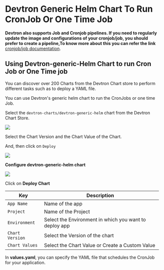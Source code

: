 # Devtron Generic Helm Chart To Run CronJob Or One Time Job

**Devtron also supports Job and Cronjob pipelines. If you need to regularly update the image and configurations of your cronjob/job, you should prefer to create a pipeline,To know more about this you can refer the link** [cronjob/job documentation](https://docs.devtron.ai/user-guide/creating-application/deployment-template/job-and-cronjob).

## Using Devtron-generic-Helm Chart to run Cron Job or One Time job

You can discover over 200 Charts from the Devtron Chart store to perform different tasks such as to deploy a YAML file.

You can use Devtron's generic helm chart to run the CronJobs or one time Job.

Select the `devtron-charts/devtron-generic-helm` chart from the Devtron Chart Store.

![](<../../.gitbook/assets/use-case-chart-store (1).jpg>)

Select the Chart Version and the Chart Value of the Chart.

And, then click on `Deploy`

![](<../../.gitbook/assets/use-case-deploy-chart (3) (1).jpg>)

**Configure devtron-generic-helm chart**

![](<../../.gitbook/assets/gc-4 (3).jpg>)

Click on **Deploy Chart**

| Key             | Description                                            |
| --------------- | ------------------------------------------------------ |
| `App Name`      | Name of the app                                        |
| `Project`       | Name of the Project                                    |
| `Environment`   | Select the Environment in which you want to deploy app |
| `Chart Version` | Select the Version of the chart                        |
| `Chart Values`  | Select the Chart Value or Create a Custom Value        |

In **values.yaml**, you can specify the YAML file that schedules the CronJob for your application.
